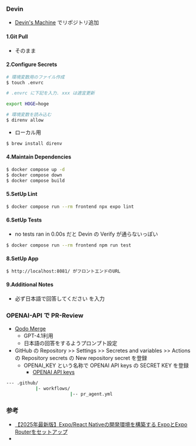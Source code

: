 ### Devin

- [Devin's Machine](https://app.devin.ai/workspace) でリポジトリ追加

#### 1.Git Pull
- そのまま

#### 2.Configure Secrets
```sh
# 環境変数用のファイル作成
$ touch .envrc

# .envrc に下記を入力. xxx は適宜更新

export HOGE=hoge

# 環境変数を読み込む
$ direnv allow
```

- ローカル用
```sh
$ brew install direnv
```
#### 4.Maintain Dependencies
```sh
$ docker compose up -d
$ docker compose down
$ docker compose build
```

#### 5.SetUp Lint
```sh
$ docker compose run --rm frontend npx expo lint
```

#### 6.SetUp Tests
- no tests ran in 0.00s だと Devin の Verify が通らないっぽい
```sh
$ docker compose run --rm frontend npm run test
```

#### 8.SetUp App
```sh
$ http://localhost:8081/ がフロントエンドのURL
```

#### 9.Additional Notes
- 必ず日本語で回答してください
を入力

### OPENAI-API で PR-Review
- [Qodo Merge](https://qodo-merge-docs.qodo.ai/installation/github/)
  - GPT-4.1利用
  - 日本語の回答をするようプロンプト設定
- GitHub の Repository >> Settings >> Secretes and variables >> Actions の Repository secrets の New repository secret を登録
  - OPENAI_KEY という名称で OPENAI API keys の SECRET KEY を登録
    - [OPENAI API keys](https://platform.openai.com/settings/organization/api-keys) 
```sh
--- .github/
           |- workflows/
                        |-- pr_agent.yml
```

### 参考

- [【2025年最新版】Expo/React Nativeの開発環境を構築する ExpoとExpo Routerをセットアップ](https://zenn.dev/arafipro/books/rn-2025-newest-expo-setup/viewer/02_expo-setup)
- 
